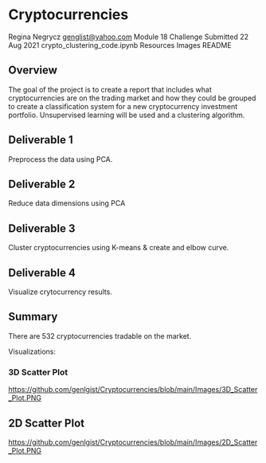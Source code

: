 # Cryptocurrencies

Regina Negrycz 
genglist@yahoo.com 
Module 18 Challenge 
Submitted 22 Aug 2021 
crypto_clustering_code.ipynb
Resources
Images
README

## Overview
The goal of the project is to create a report that includes what cryptocurrencies are on the trading market and how they could be grouped to create a classification system for a new cryptocurrency investment portfolio. Unsupervised learning will be used and a clustering algorithm. 

## Deliverable 1
Preprocess the data using PCA.

## Deliverable 2
Reduce data dimensions using PCA

## Deliverable 3
Cluster cryptocurrencies using K-means & create and elbow curve.

## Deliverable 4
Visualize crytocurrency results.

## Summary

There are 532 cryptocurrencies tradable on the market.

Visualizations:

### 3D Scatter Plot
https://github.com/genlgist/Cryptocurrencies/blob/main/Images/3D_Scatter_Plot.PNG


## 2D Scatter Plot
https://github.com/genlgist/Cryptocurrencies/blob/main/Images/2D_Scatter_Plot.PNG